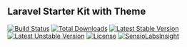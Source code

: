 ## Laravel Starter Kit with Theme

[![Build Status](https://travis-ci.org/laravel/framework.svg)](https://travis-ci.org/laravel/framework)
[![Total Downloads](https://poser.pugx.org/laravel/framework/d/total.svg)](https://packagist.org/packages/laravel/framework)
[![Latest Stable Version](https://poser.pugx.org/laravel/framework/v/stable.svg)](https://packagist.org/packages/laravel/framework)
[![Latest Unstable Version](https://poser.pugx.org/laravel/framework/v/unstable.svg)](https://packagist.org/packages/laravel/framework)
[![License](https://poser.pugx.org/laravel/framework/license.svg)](https://packagist.org/packages/laravel/framework)
[![SensioLabsInsight](https://insight.sensiolabs.com/projects/0c503ba9-ff4a-43ac-9a49-f4b978de6e08/mini.png)](https://insight.sensiolabs.com/projects/0c503ba9-ff4a-43ac-9a49-f4b978de6e08)

